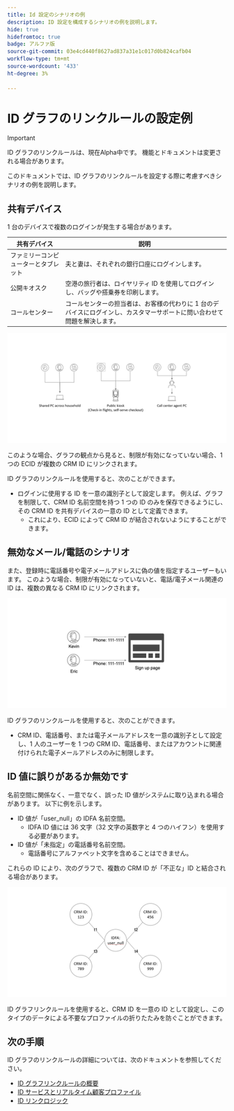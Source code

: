 ```yaml
---
title: Id 設定のシナリオの例
description: ID 設定を構成するシナリオの例を説明します。
hide: true
hidefromtoc: true
badge: アルファ版
source-git-commit: 03e4cd440f8627ad837a31e1c017d0b824cafb04
workflow-type: tm+mt
source-wordcount: '433'
ht-degree: 3%

---
```


# ID グラフのリンクルールの設定例

>[!IMPORTANT]
>
>ID グラフのリンクルールは、現在Alpha中です。 機能とドキュメントは変更される場合があります。

このドキュメントでは、ID グラフのリンクルールを設定する際に考慮すべきシナリオの例を説明します。

## 共有デバイス

1 台のデバイスで複数のログインが発生する場合があります。

| 共有デバイス | 説明 |
| --- | --- |
| ファミリーコンピューターとタブレット | 夫と妻は、それぞれの銀行口座にログインします。 |
| 公開キオスク | 空港の旅行者は、ロイヤリティ ID を使用してログインし、バッグや搭乗券を印刷します。 |
| コールセンター | コールセンターの担当者は、お客様の代わりに 1 台のデバイスにログインし、カスタマーサポートに問い合わせて問題を解決します。 |

![共有デバイス](../images/identity-settings/shared-devices.png)

このような場合、グラフの観点から見ると、制限が有効になっていない場合、1 つの ECID が複数の CRM ID にリンクされます。

ID グラフのリンクルールを使用すると、次のことができます。

* ログインに使用する ID を一意の識別子として設定します。 例えば、グラフを制限して、CRM ID 名前空間を持つ 1 つの ID のみを保存できるようにし、その CRM ID を共有デバイスの一意の ID として定義できます。
   * これにより、ECID によって CRM ID が結合されないようにすることができます。

## 無効なメール/電話のシナリオ

また、登録時に電話番号や電子メールアドレスに偽の値を指定するユーザーもいます。 このような場合、制限が有効になっていないと、電話/電子メール関連の ID は、複数の異なる CRM ID にリンクされます。

![invalid-email-phone](../images/identity-settings/invalid-email-phone.png)

ID グラフのリンクルールを使用すると、次のことができます。

* CRM ID、電話番号、または電子メールアドレスを一意の識別子として設定し、1 人のユーザーを 1 つの CRM ID、電話番号、またはアカウントに関連付けられた電子メールアドレスのみに制限します。

## ID 値に誤りがあるか無効です

名前空間に関係なく、一意でなく、誤った ID 値がシステムに取り込まれる場合があります。 以下に例を示します。

* ID 値が「user_null」の IDFA 名前空間。
   * IDFA ID 値には 36 文字（32 文字の英数字と 4 つのハイフン）を使用する必要があります。
* ID 値が「未指定」の電話番号名前空間。
   * 電話番号にアルファベット文字を含めることはできません。

これらの ID により、次のグラフで、複数の CRM ID が「不正な」ID と結合される場合があります。

![bad-data](../images/identity-settings/bad-data.png)

ID グラフリンクルールを使用すると、CRM ID を一意の ID として設定し、このタイプのデータによる不要なプロファイルの折りたたみを防ぐことができます。

## 次の手順

ID グラフのリンクルールの詳細については、次のドキュメントを参照してください。

* [ID グラフリンクルールの概要](./overview.md)
* [ID サービスとリアルタイム顧客プロファイル](identity-and-profile.md)
* [ID リンクロジック](./identity-linking-logic.md)